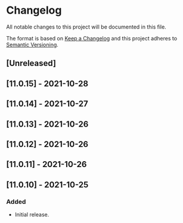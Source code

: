 # Changelog

All notable changes to this project will be documented in this file.

The format is based on [Keep a Changelog](http://keepachangelog.com/en/1.0.0/)
and this project adheres to [Semantic Versioning](http://semver.org/spec/v2.0.0.html).

## [Unreleased]

## [11.0.15] - 2021-10-28

## [11.0.14] - 2021-10-27

## [11.0.13] - 2021-10-26

## [11.0.12] - 2021-10-26

## [11.0.11] - 2021-10-26

## [11.0.10] - 2021-10-25
### Added

- Initial release.
